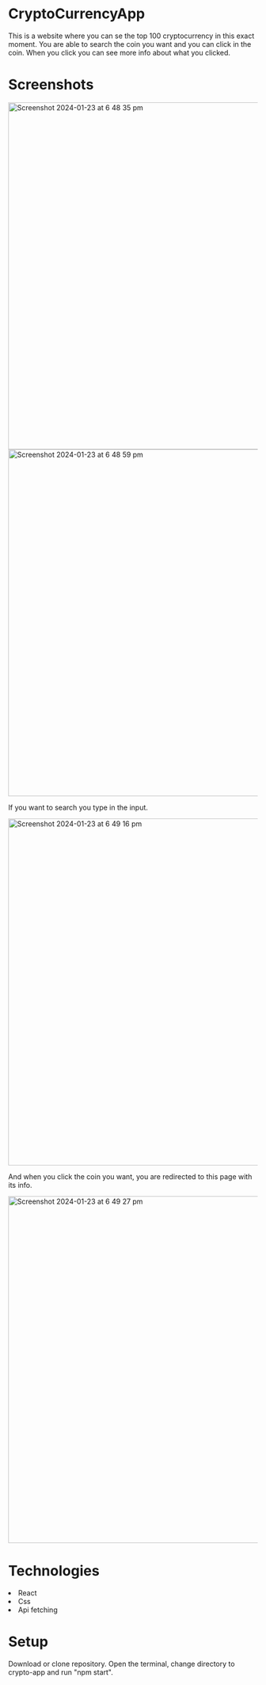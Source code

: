 # CryptoCurrencyApp
This is a website where you can se the top 100 cryptocurrency in this exact moment. You are able to search the coin you want and you can click in the coin. When you click you can see more info about what you clicked.

# Screenshots

<img width="700" alt="Screenshot 2024-01-23 at 6 48 35 pm" src="https://github.com/PedroWada/CryptoCurrencyApp/assets/93954117/6c1eea6d-4703-4da3-9945-51c9e85730d2">


<img width="700" alt="Screenshot 2024-01-23 at 6 48 59 pm" src="https://github.com/PedroWada/CryptoCurrencyApp/assets/93954117/d5681d39-b7d8-4027-b63d-f17c455f1647">

If you want to search you type in the input.

<img width="700" alt="Screenshot 2024-01-23 at 6 49 16 pm" src="https://github.com/PedroWada/CryptoCurrencyApp/assets/93954117/a64629f1-4df9-441f-8e4d-6055ddebb732">

And when you click the coin you want, you are redirected to this page with its info.

<img width="700" alt="Screenshot 2024-01-23 at 6 49 27 pm" src="https://github.com/PedroWada/CryptoCurrencyApp/assets/93954117/138edda0-1431-4da8-8c01-1f539df12041">

# Technologies

<li>React</li>
<li>
 Css
</li>
<li>Api fetching</li>

# Setup
Download or clone repository. Open the terminal, change directory to crypto-app and run "npm start".
